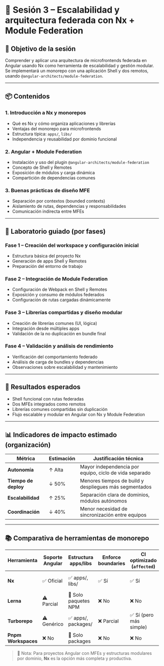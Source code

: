 # 📘 Sesión 3 – Escalabilidad y arquitectura federada con Nx + Module Federation

## 🎯 Objetivo de la sesión

Comprender y aplicar una arquitectura de microfrontends federada en Angular usando Nx como herramienta de escalabilidad y gestión modular. Se implementará un monorepo con una aplicación Shell y dos remotos, usando `@angular-architects/module-federation`.

---

## 📦 Contenidos

### 1. Introducción a Nx y monorepos

* Qué es Nx y cómo organiza aplicaciones y librerías
* Ventajas del monorepo para microfrontends
* Estructura típica: `apps/`, `libs/`
* Independencia y reusabilidad por dominio funcional

### 2. Angular + Module Federation

* Instalación y uso del plugin `@angular-architects/module-federation`
* Concepto de Shell y Remotes
* Exposición de módulos y carga dinámica
* Compartición de dependencias comunes

### 3. Buenas prácticas de diseño MFE

* Separación por contextos (bounded contexts)
* Aislamiento de rutas, dependencias y responsabilidades
* Comunicación indirecta entre MFEs

---

## 🧪 Laboratorio guiado (por fases)

### Fase 1 – Creación del workspace y configuración inicial

* Estructura básica del proyecto Nx
* Generación de apps Shell y Remotes
* Preparación del entorno de trabajo

### Fase 2 – Integración de Module Federation

* Configuración de Webpack en Shell y Remotes
* Exposición y consumo de módulos federados
* Configuración de rutas cargadas dinámicamente

### Fase 3 – Librerías compartidas y diseño modular

* Creación de librerías comunes (UI, lógica)
* Integración desde múltiples apps
* Validación de la no duplicación en bundle final

### Fase 4 – Validación y análisis de rendimiento

* Verificación del comportamiento federado
* Análisis de carga de bundles y dependencias
* Observaciones sobre escalabilidad y mantenimiento

---

## 🧩 Resultados esperados

* Shell funcional con rutas federadas
* Dos MFEs integrados como remotos
* Librerías comunes compartidas sin duplicación
* Flujo escalable y modular en Angular con Nx y Module Federation

---

## 📊 Indicadores de impacto estimado (organización)

| Métrica              | Estimación | Justificación técnica                                  |
| -------------------- | ---------- | ------------------------------------------------------ |
| **Autonomía**        | ↑ Alta     | Mayor independencia por equipo, ciclo de vida separado |
| **Tiempo de deploy** | ↓ 50%      | Menores tiempos de build y despliegues más segmentados |
| **Escalabilidad**    | ↑ 25%      | Separación clara de dominios, módulos autónomos        |
| **Coordinación**     | ↓ 40%      | Menor necesidad de sincronización entre equipos        |

---

## 📚 Comparativa de herramientas de monorepo

| Herramienta         | Soporte Angular | Estructura apps/libs | Enforce boundaries | CI optimizado (`affected`) | Visualización dependencias | Integración MFEs (Angular) |
| ------------------- | --------------- | -------------------- | ------------------ | -------------------------- | -------------------------- | -------------------------- |
| **Nx**              | ✅ Oficial       | ✅ apps/, libs/       | ✅ Sí               | ✅ Sí                       | ✅ `nx graph`               | ✅ Con plugin oficial       |
| **Lerna**           | ⚠️ Parcial      | 🚫 Solo paquetes NPM | ❌ No               | ❌ No                       | ❌ No                       | ❌ Manual                   |
| **Turborepo**       | ⚠️ Genérico     | ✅ apps/, packages/   | ❌ Parcial          | ✅ Sí (pero más simple)     | ⚠️ Parcial (`turbo graph`) | ❌ Manual                   |
| **Pnpm Workspaces** | ❌ No            | 🚫 Solo packages     | ❌ No               | ❌ No                       | ❌ No                       | ❌ Manual                   |

> 📝 Nota: Para proyectos Angular con MFEs y estructuras modulares por dominio, **Nx** es la opción más completa y productiva.
